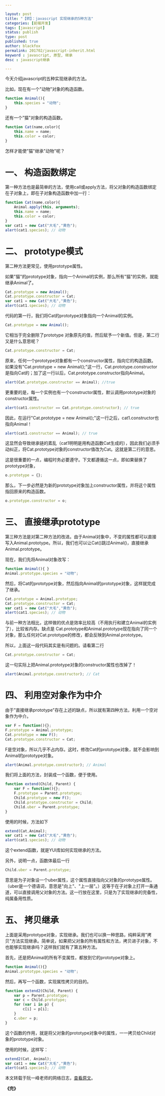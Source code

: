 ```yaml
---

layout: post
title: "【转】：javascript 实现继承的5种方法"
categories: [前端开发]
tags: [javascript]
status: publish
type: post
published: true
author: blackfox
permalink: 201702/javascript-inherit.html
keyword : javascript, 原型, 继承
desc : javascript继承

---
```


今天介绍javascript的五种实现继承的方法。

比如，现在有一个"动物"对象的构造函数。

```javascript
function Animal(){
	this.species = "动物";
}

```

还有一个"猫"对象的构造函数。

```javascript
function Cat(name,color){
	this.name = name;
	this.color = color;
}
```

怎样才能使"猫"继承"动物"呢？

一、 构造函数绑定
======

第一种方法也是最简单的方法，使用call或apply方法，将父对象的构造函数绑定在子对象上，即在子对象构造函数中加一行：

```javascript
function Cat(name,color){
	Animal.apply(this, arguments);
	this.name = name;
	this.color = color;
}
var cat1 = new Cat("大毛","黄色");
alert(cat1.species); // 动物
```

二、 prototype模式
=======
第二种方法更常见，使用prototype属性。

如果"猫"的prototype对象，指向一个Animal的实例，那么所有"猫"的实例，就能继承Animal了。

```javascript
Cat.prototype = new Animal();
Cat.prototype.constructor = Cat;
var cat1 = new Cat("大毛","黄色");
alert(cat1.species); // 动物
```

代码的第一行，我们将Cat的prototype对象指向一个Animal的实例。

```javascript
Cat.prototype = new Animal();
```

它相当于完全删除了prototype
对象原先的值，然后赋予一个新值。但是，第二行又是什么意思呢？

```javascript
Cat.prototype.constructor = Cat;
```

原来，任何一个prototype对象都有一个constructor属性，指向它的构造函数。如果没有"Cat.prototype
= new
Animal();"这一行，Cat.prototype.constructor是指向Cat的；加了这一行以后，Cat.prototype.constructor指向Animal。

```javascript
alert(Cat.prototype.constructor == Animal); //true
```

更重要的是，每一个实例也有一个constructor属性，默认调用prototype对象的constructor属性。

```javascript
alert(cat1.constructor == Cat.prototype.constructor); // true
```

因此，在运行"Cat.prototype = new Animal();"这一行之后，cat1.constructor也指向Animal！

```javascript
alert(cat1.constructor == Animal); // true
```

这显然会导致继承链的紊乱（cat1明明是用构造函数Cat生成的），因此我们必须手动纠正，将Cat.prototype对象的constructor值改为Cat。这就是第二行的意思。

这是很重要的一点，编程时务必要遵守。下文都遵循这一点，即如果替换了prototype对象，

```javascript
o.prototype = {};
```

那么，下一步必然是为新的prototype对象加上constructor属性，并将这个属性指回原来的构造函数。

```javascript
o.prototype.constructor = o;
```

三、 直接继承prototype
=========

第三种方法是对第二种方法的改进。由于Animal对象中，不变的属性都可以直接写入Animal.prototype。所以，我们也可以让Cat()跳过Animal()，直接继承Animal.prototype。

现在，我们先将Animal对象改写：

```javascript
function Animal(){ }
Animal.prototype.species = "动物";
```

然后，将Cat的prototype对象，然后指向Animal的prototype对象，这样就完成了继承。


```javascript
Cat.prototype = Animal.prototype;
Cat.prototype.constructor = Cat;
var cat1 = new Cat("大毛","黄色");
alert(cat1.species); // 动物
```

与前一种方法相比，这样做的优点是效率比较高（不用执行和建立Animal的实例了），比较省内存。缺点是
Cat.prototype和Animal.prototype现在指向了同一个对象，那么任何对Cat.prototype的修改，都会反映到Animal.prototype。

所以，上面这一段代码其实是有问题的。请看第二行

```javascript
Cat.prototype.constructor = Cat;
```

这一句实际上把Animal.prototype对象的constructor属性也改掉了！

```javascript
alert(Animal.prototype.constructor); // Cat
```

四、 利用空对象作为中介
=======

由于"直接继承prototype"存在上述的缺点，所以就有第四种方法，利用一个空对象作为中介。

```javascript
var F = function(){};
F.prototype = Animal.prototype;
Cat.prototype = new F();
Cat.prototype.constructor = Cat;
```

F是空对象，所以几乎不占内存。这时，修改Cat的prototype对象，就不会影响到Animal的prototype对象。

```javascript
alert(Animal.prototype.constructor); // Animal
```

我们将上面的方法，封装成一个函数，便于使用。

```javascript
function extend(Child, Parent) {
	var F = function(){};
	F.prototype = Parent.prototype;
	Child.prototype = new F();
	Child.prototype.constructor = Child;
	Child.uber = Parent.prototype;
}
```

使用的时候，方法如下

```javascript
extend(Cat,Animal);
var cat1 = new Cat("大毛","黄色");
alert(cat1.species); // 动物
```

这个extend函数，就是YUI库如何实现继承的方法。

另外，说明一点，函数体最后一行

```javascript
Child.uber = Parent.prototype;
```

意思是为子对象设一个uber属性，这个属性直接指向父对象的prototype属性。（uber是一个德语词，意思是"向上"、"上一层"。）这等于在子对象上打开一条通道，可以直接调用父对象的方法。这一行放在这里，只是为了实现继承的完备性，纯属备用性质。

五、 拷贝继承
=======

上面是采用prototype对象，实现继承。我们也可以换一种思路，纯粹采用"拷贝"方法实现继承。简单说，如果把父对象的所有属性和方法，拷贝进子对象，不也能够实现继承吗？这样我们就有了第五种方法。

首先，还是把Animal的所有不变属性，都放到它的prototype对象上。

```javascript
function Animal(){}
Animal.prototype.species = "动物";
```

然后，再写一个函数，实现属性拷贝的目的。

```javascript
function extend2(Child, Parent) {
	var p = Parent.prototype;
	var c = Child.prototype;
	for (var i in p) {
		c[i] = p[i];
	}
	c.uber = p;
}
```

这个函数的作用，就是将父对象的prototype对象中的属性，一一拷贝给Child对象的prototype对象。

使用的时候，这样写：

```javascript
extend2(Cat, Animal);
var cat1 = new Cat("大毛","黄色");
alert(cat1.species); // 动物
```

本文转载于阮一峰老师的网络日志，<a
href="http://www.ruanyifeng.com/blog/2010/05/object-oriented_javascript_inheritance.html">查看原文</a>。

<strong>《完》</strong>
